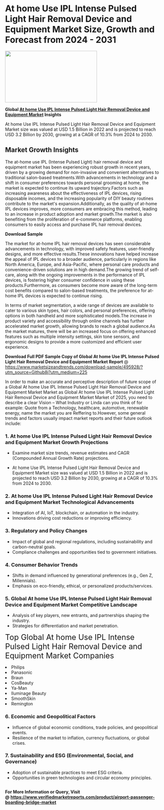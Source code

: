 <H1>At home Use IPL Intense Pulsed Light Hair Removal Device and Equipment Market Size, Growth and Forecast from 2024 - 2031</H1><img class="aligncenter size-medium wp-image-584254" src="https://thirdeyenews.in/wp-content/uploads/2024/09/Global-Market-Research-300x168.jpeg" alt="" width="300" height="168" /><p><strong>Global&nbsp;<a href="https://www.marketsizeandtrends.com/download-sample/495928/?utm_source=Github8j?utm_medium=225">At home Use IPL Intense Pulsed Light Hair Removal Device and Equipment Market</a> Insights</strong></p><p>At home Use IPL Intense Pulsed Light Hair Removal Device and Equipment Market size was valued at USD 1.5 Billion in 2022 and is projected to reach USD 3.2 Billion by 2030, growing at a CAGR of 10.3% from 2024 to 2030.</p><p><h2>Market Growth Insights</h2> <p>The at-home use IPL (Intense Pulsed Light) hair removal device and equipment market has been experiencing robust growth in recent years, driven by a growing demand for non-invasive and convenient alternatives to traditional salon-based treatments.With advancements in technology and a shift in consumer preferences towards personal grooming at home, the market is expected to continue its upward trajectory.Factors such as increasing awareness about the effectiveness of IPL devices, rising disposable incomes, and the increasing popularity of DIY beauty routines contribute to the market's expansion.Additionally, as the quality of at-home IPL devices improves, more consumers are embracing this method, leading to an increase in product adoption and market growth.The market is also benefiting from the proliferation of e-commerce platforms, enabling consumers to easily access and purchase IPL hair removal devices.<p><strong>Download Sample</strong></p> <p>The market for at-home IPL hair removal devices has seen considerable advancements in technology, with improved safety features, user-friendly designs, and more effective results.These innovations have helped increase the appeal of IPL devices to a broader audience, particularly in regions like North America, Europe, and Asia-Pacific, where personal care products and convenience-driven solutions are in high demand.The growing trend of self-care, along with the ongoing improvements in the performance of IPL devices, is fostering higher consumer confidence in using these products.Furthermore, as consumers become more aware of the long-term cost benefits compared to salon-based treatments, the preference for at-home IPL devices is expected to continue rising.<p>In terms of market segmentation, a wide range of devices are available to cater to various skin types, hair colors, and personal preferences, offering options in both handheld and more sophisticated models.The increase in product variety and accessibility through online channels has further accelerated market growth, allowing brands to reach a global audience.As the market matures, there will be an increased focus on offering enhanced features such as multiple intensity settings, skin tone sensors, and ergonomic designs to provide a more customized and efficient user experience.<p><span class=""><strong>Download Full PDF Sample Copy of Global At home Use IPL Intense Pulsed Light Hair Removal Device and Equipment Market Report</strong> @ <a href="https://www.marketsizeandtrends.com/download-sample/495928/?utm_source=Github8j?utm_medium=225" target="_blank">https://www.marketsizeandtrends.com/download-sample/495928/?utm_source=Github8j?utm_medium=225</a></span></p><p>In order to make an accurate and perceptive description of future scope of a Global&nbsp;At home Use IPL Intense Pulsed Light Hair Removal Device and Equipment Market Market as Global&nbsp;At home Use IPL Intense Pulsed Light Hair Removal Device and Equipment Market Market of 2025, you need to describe a clear Vision &ndash; What Industry or Linda can you think of for example: Quote from a Technology, healthcare, automotive, renewable energy, name the market you are Reffering to.However, some general trends and factors usually impact market reports and their future outlook include:</p><h3>1.&nbsp;<strong>At home Use IPL Intense Pulsed Light Hair Removal Device and Equipment Market Growth Projections</strong></h3><ul><li>Examine market size trends, revenue estimates and CAGR (Compounded Annual Growth Rate) projections.</li><li><p>At home Use IPL Intense Pulsed Light Hair Removal Device and Equipment Market size was valued at USD 1.5 Billion in 2022 and is projected to reach USD 3.2 Billion by 2030, growing at a CAGR of 10.3% from 2024 to 2030.</p></li></ul><h3>2.&nbsp;<strong>At home Use IPL Intense Pulsed Light Hair Removal Device and Equipment Market Technological Advancements</strong></h3><ul><li>Integration of AI, IoT, blockchain, or automation in the industry.</li><li>Innovations driving cost reductions or improving efficiency.</li></ul><h3>3.&nbsp;<strong>Regulatory and Policy Changes</strong></h3><ul><li>Impact of global and regional regulations, including sustainability and carbon-neutral goals.</li><li>Compliance challenges and opportunities tied to government initiatives.</li></ul><h3>4.&nbsp;<strong>Consumer Behavior Trends</strong></h3><ul><li>Shifts in demand influenced by generational preferences (e.g., Gen Z, Millennials).</li><li>Emphasis on eco-friendly, ethical, or personalized products/services.</li></ul><h3>5.&nbsp;<strong>Global At home Use IPL Intense Pulsed Light Hair Removal Device and Equipment Market Competitive Landscape</strong></h3><ul><li>Analysis of key players, new entrants, and partnerships shaping the industry.</li><li>Strategies for differentiation and market penetration.</li></ul><p data-pm-slice="1 1 []"><span style="color: inherit; font-family: inherit; font-size: 25px;">Top Global At home Use IPL Intense Pulsed Light Hair Removal Device and Equipment Market Companies</span></p><div class="" data-test-id=""><p><li>Philips</li><li> Panasonic</li><li> Braun</li><li> CosBeauty</li><li> Ya-Man</li><li> Iluminage Beauty</li><li> SmoothSkin</li><li> Remington</li></p></div><h3>6.&nbsp;<strong>Economic and Geopolitical Factors</strong></h3><ul><li>Influence of global economic conditions, trade policies, and geopolitical events.</li><li>Resilience of the market to inflation, currency fluctuations, or global crises.</li></ul><h3>7.&nbsp;<strong>Sustainability and ESG (Environmental, Social, and Governance)</strong></h3><ul><li>Adoption of sustainable practices to meet ESG criteria.</li><li>Opportunities in green technologies and circular economy principles.</li></ul><h2><strong style="font-size: 14px;">For More Information or Query, Visit @&nbsp;</strong><a style="background-color: #ffffff; font-size: 14px;" href="https://www.marketsizeandtrends.com/report/at-home-use-ipl-intense-pulsed-light-hair-removal-device-and-equipment-market/" target="_blank">https://www.verifiedmarketreports.com/product/airport-passenger-boarding-bridge-market</a></h2>
